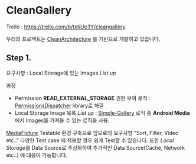 # CleanGallery
Trello : https://trello.com/b/txtiUe3Y/cleangallery

우리의 프로젝트는 [CleanArchitecture][cleancode] 를 기반으로 개발하고 있습니다.


## Step 1.
요구사항 : Local Storage에 있는 Images  _List up_

과정

 * Permission **READ_EXTERNAL_STORAGE** 권한 부여 로직 : [PermissionsDispatcher](https://github.com/permissions-dispatcher/PermissionsDispatcher) library로 해결
 * Local Storage Image 목록 _List up_ : [Simple-Gallery](https://github.com/SimpleMobileTools/Simple-Gallery) 로직 중 **Android Media**에서 Images를 가져올 수 있는
 로직을 사용.

[MediaFixture](https://github.com/kimtaesu/CleanGallery/blob/master/app/src/test/java/com/hucet/clean/gallery/fixture/MediaFixture.kt) Testable 환경 구축으로 앞으로의 요구사항 "Sort, Filter, Video etc.." 다양한 Test case 에 적용할 경우 쉽게 Test할 수 있습니다.
또한 *Local Storage*를 Data Source로 추상화하여 추가적인 Data Source(Cache, Network etc..) 에 대응이 가능합니다.

 [cleancode]: https://github.com/bufferapp/clean-architecture-components-boilerplate

